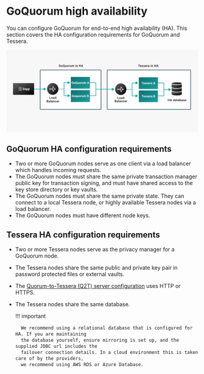 # GoQuorum high availability

You can configure GoQuorum for end-to-end high availability (HA). This section covers the HA
configuration requirements for GoQuorum and Tessera.

![Quorum Tessera HA Mode](../../images/QT_HA_1.png)

## GoQuorum HA configuration requirements

- Two or more GoQuorum nodes serve as one client via a load balancer which handles incoming requests.
- The GoQuorum nodes must share the same private transaction manager public key for transaction
    signing, and must have shared access to the key store directory or key vaults.
- The GoQuorum nodes must share the same private state. They can connect to a local Tessera node,
    or highly available Tessera nodes via a load balancer.
- The GoQuorum nodes must have different node keys.

## Tessera HA configuration requirements

- Two or more Tessera nodes serve as the privacy manager for a GoQuorum node.
- The Tessera nodes share the same public and private key pair in password protected files or
    external vaults.
- The [Quorum-to-Tessera (Q2T) server configuration] uses HTTP or HTTPS.
- The Tessera nodes share the same database.

    !!! important

        We recommend using a relational database that is configured for HA. If you are maintaining
        the database yourself, ensure mirroring is set up, and the supplied JDBC url includes the
        failover connection details. In a cloud environment this is taken care of by the providers,
        we recommend using AWS RDS or Azure Database.

[Quorum-to-Tessera (Q2T) server configuration]: https://docs.tessera.consensys.net/en/stable/HowTo/Configure/TesseraAPI
